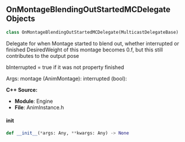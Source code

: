 ## OnMontageBlendingOutStartedMCDelegate Objects

```python
class OnMontageBlendingOutStartedMCDelegate(MulticastDelegateBase)
```

Delegate for when Montage started to blend out, whether interrupted or finished
DesiredWeight of this montage becomes 0.f, but this still contributes to the output pose

bInterrupted = true if it was not property finished

Args:
    montage (AnimMontage): 
    interrupted (bool):

**C++ Source:**

- **Module**: Engine
- **File**: AnimInstance.h

<a id="unreal.OnMontageBlendingOutStartedMCDelegate.__init__"></a>

#### __init__

```python
def __init__(*args: Any, **kwargs: Any) -> None
```

<a id="unreal.OnMontageEndedMCDelegate"></a>
